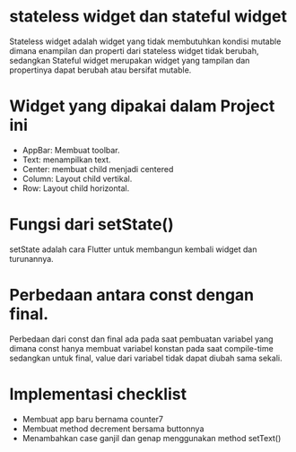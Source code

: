 # stateless widget dan stateful widget 
Stateless widget adalah widget yang tidak membutuhkan kondisi mutable dimana enampilan dan properti dari stateless widget tidak berubah, sedangkan
Stateful widget merupakan widget yang tampilan dan propertinya dapat berubah atau bersifat mutable.

# Widget yang dipakai dalam Project ini
- AppBar: Membuat toolbar.
- Text: menampilkan text.
- Center: membuat child menjadi centered
- Column: Layout child vertikal.
- Row: Layout child horizontal.

# Fungsi dari setState()
setState adalah cara Flutter untuk membangun kembali widget dan turunannya.

# Perbedaan antara const dengan final.
Perbedaan dari const dan final ada pada saat pembuatan variabel yang dimana const hanya membuat variabel konstan pada saat compile-time sedangkan untuk final, value dari variabel tidak dapat diubah sama sekali.

# Implementasi checklist
- Membuat app baru bernama counter7
- Membuat method decrement bersama buttonnya
- Menambahkan case ganjil dan genap menggunakan method setText()
